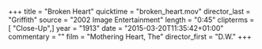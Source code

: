 +++
title = "Broken Heart"
quicktime = "broken_heart.mov"
director_last = "Griffith"
source = "2002 Image Entertainment"
length = "0:45"
clipterms = [ "Close-Up",]
year = "1913"
date = "2015-03-20T11:35:42+01:00"
commentary = ""
film = "Mothering Heart, The"
director_first = "D.W."
+++
